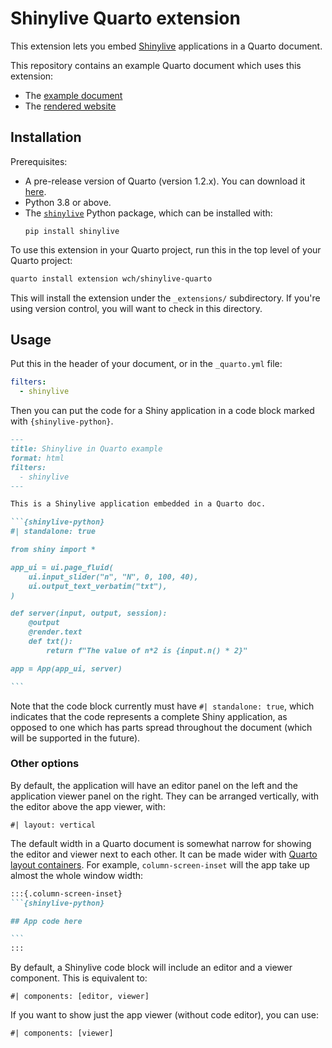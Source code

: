 Shinylive Quarto extension
==========================

This extension lets you embed [Shinylive](https://shiny.rstudio.com/py/docs/shinylive.html) applications in a Quarto document.

This repository contains an example Quarto document which uses this extension:

* The [example document](index.qmd)
* The [rendered website](https://wch.github.io/shinylive-quarto/)


## Installation

Prerequisites:
* A pre-release version of Quarto (version 1.2.x). You can download it [here](https://quarto.org/docs/download/).
* Python 3.8 or above.
* The [`shinylive`](https://github.com/rstudio/py-shinylive) Python package, which can be installed with:
    ```
    pip install shinylive
    ```

To use this extension in your Quarto project, run this in the top level of your Quarto project:

```bash
quarto install extension wch/shinylive-quarto
```

This will install the extension under the `_extensions/` subdirectory. If you're using version control, you will want to check in this directory.


## Usage

Put this in the header of your document, or in the `_quarto.yml` file:

```yaml
filters:
  - shinylive
```

Then you can put the code for a Shiny application in a code block marked with `{shinylive-python}`.


````markdown
---
title: Shinylive in Quarto example
format: html
filters:
  - shinylive
---

This is a Shinylive application embedded in a Quarto doc.

```{shinylive-python}
#| standalone: true

from shiny import *

app_ui = ui.page_fluid(
    ui.input_slider("n", "N", 0, 100, 40),
    ui.output_text_verbatim("txt"),
)

def server(input, output, session):
    @output
    @render.text
    def txt():
        return f"The value of n*2 is {input.n() * 2}"

app = App(app_ui, server)

```
````

Note that the code block currently must have `#| standalone: true`, which indicates that the code represents a complete Shiny application, as opposed to one which has parts spread throughout the document (which will be supported in the future).


### Other options

By default, the application will have an editor panel on the left and the application viewer panel on the right. They can be arranged vertically, with the editor above the app viewer, with:

```
#| layout: vertical
```


The default width in a Quarto document is somewhat narrow for showing the editor and viewer next to each other. It can be made wider with [Quarto layout containers](https://quarto.org/docs/authoring/article-layout.html). For example, `column-screen-inset` will the app take up almost the whole window width:

````markdown
:::{.column-screen-inset}
```{shinylive-python}

## App code here

```
:::
````


By default, a Shinylive code block will include an editor and a viewer component. This is equivalent to:

```
#| components: [editor, viewer]
```

If you want to show just the app viewer (without code editor), you can use:

```
#| components: [viewer]
```
